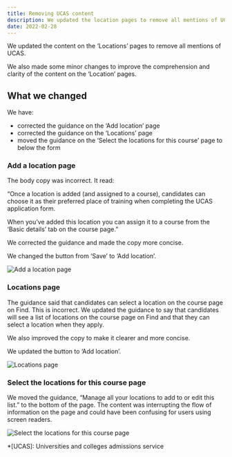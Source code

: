 ```yaml
---
title: Removing UCAS content
description: We updated the location pages to remove all mentions of UCAS and made other changes to the content
date: 2022-02-28
---
```


We updated the content on the ‘Locations’ pages to remove all mentions of UCAS.

We also made some minor changes to improve the comprehension and clarity of the content on the ‘Location’ pages.

## What we changed

We have:

- corrected the guidance on the ‘Add location’ page
- corrected the guidance on the ‘Locations’ page
- moved the guidance on the ‘Select the locations for this course’ page to below the form

### Add a location page

The body copy was incorrect. It read:

“Once a location is added (and assigned to a course), candidates can choose it as their preferred place of training when completing the UCAS application form.

When you’ve added this location you can assign it to a course from the ‘Basic details’ tab on the course page.”

We corrected the guidance and made the copy more concise.

We changed the button from ‘Save’ to ‘Add location’.

![Add a location page](locations--add-location.png "Add a location page")

### Locations page

The guidance said that candidates can select a location on the course page on Find. This is incorrect. We updated the guidance to say that candidates will see a list of locations on the course page on Find and that they can select a location when they apply.

We also improved the copy to make it clearer and more concise.

We updated the button to ‘Add location’.

![Locations page](locations--list.png "Locations page")

### Select the locations for this course page

We moved the guidance, “Manage all your locations to add to or edit this list.” to the bottom of the page. The content was interrupting the flow of information on the page and could have been confusing for users using screen readers.

![Select the locations for this course page](courses--select-location.png "Select the locations for this course page")

*[UCAS]: Universities and colleges admissions service
